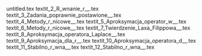 untitled.tex
textit_2_R_wnanie_r__.tex
textit_3_Zadania_poprawnie_postawione__.tex
textit_4_Metody_r_nicowe__.tex
textit_5_Aproksymacja_operator_w__.tex
textit_6_Metody_r_nicowe__.tex
textit_7_Twierdzenie_Laxa_Filippowa__.tex
textit_8_Aproksymacja_operatora_Laplace__.tex
textit_9_Aproksymacja_dla_r__.tex
textit_10_Aproksymacja_operatora_d__.tex
textit_11_Stabilno_r_wna__.tex
textit_12_Stabilno_r_wna__.tex
